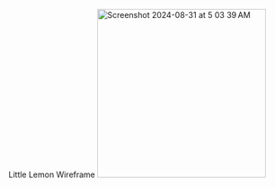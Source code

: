 Little Lemon Wireframe
<img width="300" alt="Screenshot 2024-08-31 at 5 03 39 AM" src="https://github.com/user-attachments/assets/712c3c71-fc92-4031-93cb-53138b889bad">
